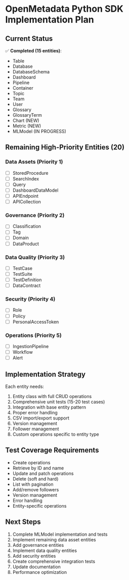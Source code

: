 # OpenMetadata Python SDK Implementation Plan

## Current Status
✅ **Completed (15 entities)**:
- Table
- Database
- DatabaseSchema
- Dashboard
- Pipeline
- Container
- Topic
- Team
- User
- Glossary
- GlossaryTerm
- Chart (NEW)
- Metric (NEW)
- MLModel (IN PROGRESS)

## Remaining High-Priority Entities (20)

### Data Assets (Priority 1)
- [ ] StoredProcedure
- [ ] SearchIndex
- [ ] Query
- [ ] DashboardDataModel
- [ ] APIEndpoint
- [ ] APICollection

### Governance (Priority 2)
- [ ] Classification
- [ ] Tag
- [ ] Domain
- [ ] DataProduct

### Data Quality (Priority 3)
- [ ] TestCase
- [ ] TestSuite
- [ ] TestDefinition
- [ ] DataContract

### Security (Priority 4)
- [ ] Role
- [ ] Policy
- [ ] PersonalAccessToken

### Operations (Priority 5)
- [ ] IngestionPipeline
- [ ] Workflow
- [ ] Alert

## Implementation Strategy

Each entity needs:
1. Entity class with full CRUD operations
2. Comprehensive unit tests (15-20 test cases)
3. Integration with base entity pattern
4. Proper error handling
5. CSV import/export support
6. Version management
7. Follower management
8. Custom operations specific to entity type

## Test Coverage Requirements
- Create operations
- Retrieve by ID and name
- Update and patch operations
- Delete (soft and hard)
- List with pagination
- Add/remove followers
- Version management
- Error handling
- Entity-specific operations

## Next Steps
1. Complete MLModel implementation and tests
2. Implement remaining data asset entities
3. Add governance entities
4. Implement data quality entities
5. Add security entities
6. Create comprehensive integration tests
7. Update documentation
8. Performance optimization